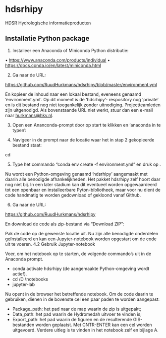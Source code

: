 # hdsrhipy
HDSR Hydrologische informatieproducten


## Installatie Python package

1.	Installeer een Anaconda of Miniconda Python distributie:

•	https://www.anaconda.com/products/individual
•	https://docs.conda.io/en/latest/miniconda.html


2.	Ga naar de URL: 

https://github.com/RuudHurkmans/hdsrhipy/blob/master/environment.yml

En kopieer de inhoud naar een lokaal bestand, eveneens genaamd ‘environment.yml’. Op dit moment is de ‘hdsrhipy’- respository nog ‘private’ en is dit bestand nog niet toegankelijk zonder uitnodiging. Projectteamleden zijn uitgenodigd. Als bovenstaande URL niet werkt, stuur dan een e-mail naar hurkmans@hkv.nl.

3.	Open een Ananconda-prompt door op start te klikken en ‘anaconda in te typen’:

 

4.	Navigeer in de prompt naar de locatie waar het in stap 2 gekopieerde bestand staat:

cd <pad naar environment.yml>

5.	Type het commando “conda env create -f environment.yml” en druk op <ENTER>.

Nu wordt een Python-omgeving genaamd ‘hdsrhipy’ aangemaakt met daarin alle benodigde afhankelijkheden. Het pakket hdsrhipy zelf hoort daar nog niet bij. In een later stadium kan dit eventueel worden opgewaardeerd tot een openbaar en installeerbare Pyton-bibliotheek, maar voor nu dient de code handmatig te worden gedownload of gekloond vanaf Github. 

6.	Ga naar de URL:

https://github.com/RuudHurkmans/hdsrhipy

En download de code als zip-bestand via “Download ZIP”:
 
Pak de code op de gewenste locatie uit. Nu zijn alle benodigde onderdelen geïnstalleerd en kan een Jupyter-notebook worden opgestart om de code uit te voeren.
4.2	Gebruik Jupyter-notebook

Voer, om het notebook op te starten, de volgende commando’s uit in de Anaconda prompt.

-	conda activate hdsrhipy (de aangemaakte Python-omgeving wordt actief).
-	cd /D <PAD NAAR UITEPAKTE ZIP>\notebooks
-	jupyter-lab

Nu opent in de browser het betreffende notebook. Om de code daarin te gebruiken, dienen in de bovenste cel een paar paden te worden aangepast:
-	Package_path: het pad naar de map waarin de zip is uitgepakt;
-	Data_path: het pad waarin de Hydromedah uitvoer te vinden is;
-	Export_path: het pad waarin de figuren en de resulterende GIS-bestanden worden geplaatst. 
Met CNTR-ENTER kan een cel worden uitgevoerd. Verdere uitleg is te vinden in het notebook zelf en bijlage A.
